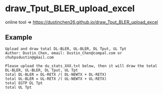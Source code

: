 # draw_Tput_BLER_upload_excel

online tool => https://dustinchen26.github.io/draw_Tput_BLER_upload_excel

## Example
```
Upload and draw total DL-BLER, UL-BLER, DL Tput, UL Tpt
Author: Dustin_Chen, email: Dustin_Chen@compal.com or chuhpsdustin@gmail.com

Please upload the du_stats_XXX.txt below, then it will draw the total DL-BLER, UL-BLER, DL Tput, UL Tpt
total DL-BLER = DL-RETX /( DL-NEWTX + DL-RETX)
total UL-BLER = UL-RETX /( UL-NEWTX + UL-RETX)
total EGTP DL Tpt
total UL Tpt

```
